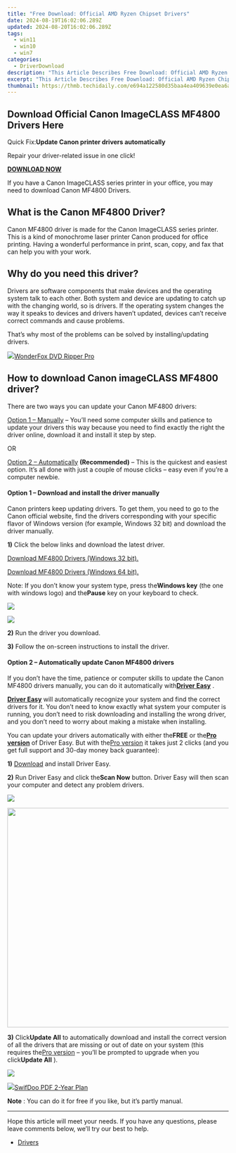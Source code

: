 ```yaml
---
title: "Free Download: Official AMD Ryzen Chipset Drivers"
date: 2024-08-19T16:02:06.289Z
updated: 2024-08-20T16:02:06.289Z
tags:
  - win11
  - win10
  - win7
categories:
  - DriverDownload
description: "This Article Describes Free Download: Official AMD Ryzen Chipset Drivers"
excerpt: "This Article Describes Free Download: Official AMD Ryzen Chipset Drivers"
thumbnail: https://thmb.techidaily.com/e694a122580d35baa4ea409639e0ea6a835876b9d9b87e9c40850a4f81b5f21f.jpg
---
```


## Download Official Canon ImageCLASS MF4800 Drivers Here

Quick Fix:**Update Canon printer drivers automatically**

 Repair your driver-related issue in one click!

[**DOWNLOAD NOW**](https://tools.techidaily.com/drivereasy/download/)

 If you have a Canon ImageCLASS series printer in your office, you may need to download Canon MF4800 Drivers.

## What is the Canon MF4800 Driver?

 Canon MF4800 driver is made for the Canon ImageCLASS series printer. This is a kind of monochrome laser printer Canon produced for office printing. Having a wonderful performance in print, scan, copy, and fax that can help you with your work.

## Why do you need this driver?

 Drivers are software components that make devices and the operating system talk to each other. Both system and device are updating to catch up with the changing world, so is drivers. If the operating system changes the way it speaks to devices and drivers haven’t updated, devices can’t receive correct commands and cause problems.

 That’s why most of the problems can be solved by installing/updating drivers.

<!-- affiliate ads begin -->
<a href="https://secure.2checkout.com/order/checkout.php?PRODS=3922934&QTY=1&AFFILIATE=108875&CART=1"><img src="https://secure.avangate.com/images/merchant/4b0a0290ad7df100b77e86839989a75e/products/ripperpro.png" border="0">WonderFox DVD Ripper Pro</a>
<!-- affiliate ads end -->
## How to download Canon imageCLASS MF4800 driver?

There are two ways you can update your Canon MF4800 drivers:

[Option 1 – Manually](https://tools.techidaily.com/drivereasy/download/) – You’ll need some computer skills and patience to update your drivers this way because you need to find exactly the right the driver online, download it and install it step by step.

OR

[Option 2 – Automatically](https://tools.techidaily.com/drivereasy/download/) **(Recommended)** – This is the quickest and easiest option. It’s all done with just a couple of mouse clicks – easy even if you’re a computer newbie.

#### Option 1 – Download and install the driver manually

 Canon printers keep updating drivers. To get them, you need to go to the Canon official website, find the drivers corresponding with your specific flavor of Windows version (for example, Windows 32 bit) and download the driver manually.

**1)** Click the below links and download the latest driver.

[Download MF4800 Drivers (Windows 32 bit).](https://canoncanada.custhelp.com/app/answers/answer%5Fview/a%5Fid/1010676/loc/en%5FUS/session/L3RpbWUvMTU1MzgyNDE3My9nZW4vMTU1MzgyNDE3My9zaWQvZlVmNWlXb0NYSGdMRmdBeVlyYnFDVWdYbE9xbzUyNnE2Q1lUT1k4bWhHZ2pqSjB5SmpHdUlsM1pEVzdHWUNRQkthaFVxZUU1S0JlTlFIdmtKdyU3RTlvVGpQdDBTS2tMaTlRYl9KcmFod2ZPUUlCMldtYVJUQ1dfdGclMjElMjE%3D)

[Download MF4800 Drivers (Windows 64 bit).](https://canoncanada.custhelp.com/app/answers/answer%5Fview/a%5Fid/1010677/loc/en%5FUS#%5F%5Fhighlight)

 Note: If you don’t know your system type, press the**Windows key** (the one with windows logo) and the**Pause** key on your keyboard to check.

![](https://images.drivereasy.com/wp-content/uploads/2019/03/Snap40-1-1024x594.jpg)

<!-- affiliate ads begin -->
<a href="https://store.bitdefender.com/affiliate.php?ACCOUNT=BITLATIN&AFFILIATE=108875&PATH=http%3A%2F%2Fwww.bitdefender.com%2Fbusiness%3FAFFILIATE%3D108875%26RESOURCE%3D30%2525%2BOff%2Ball%2BGravityZone%2BProducts"><img src="https://www.bitdefender.com/content/dam/bitdefender/business/campaign/1200X628.png" border="0"></a>
<!-- affiliate ads end -->
**2)** Run the driver you download.

**3)** Follow the on-screen instructions to install the driver.

#### Option 2 – Automatically update Canon MF4800 drivers

 If you don’t have the time, patience or computer skills to update the Canon MF4800 drivers manually, you can do it automatically with[**Driver Easy**](https://tools.techidaily.com/drivereasy/download/) .  

**[Driver Easy](https://tools.techidaily.com/drivereasy/download/)**  will automatically recognize your system and find the correct drivers for it. You don’t need to know exactly what system your computer is running, you don’t need to risk downloading and installing the wrong driver, and you don’t need to worry about making a mistake when installing.  

 You can update your drivers automatically with either the**FREE** or the[**Pro version**](https://tools.techidaily.com/drivereasy/download/) of Driver Easy. But with the[Pro version](https://tools.techidaily.com/drivereasy/download/) it takes just 2 clicks (and you get full support and 30-day money back guarantee):  

**1)** [Download](https://tools.techidaily.com/drivereasy/download/) and install Driver Easy.  

**2)** Run Driver Easy and click the**Scan Now** button. Driver Easy will then scan your computer and detect any problem drivers.  

![](https://images.drivereasy.com/wp-content/uploads/2019/03/Snap38-2.jpg)

<!-- affiliate ads begin -->
<a href="https://appsumo.8odi.net/c/5597632/2087407/7443" target="_top" id="2087407"><img src="//a.impactradius-go.com/display-ad/7443-2087407" border="0" alt="" width="600" height="500"/></a><img height="0" width="0" src="https://appsumo.8odi.net/i/5597632/2087407/7443" style="position:absolute;visibility:hidden;" border="0" />
<!-- affiliate ads end -->
**3)** Click**Update All** to automatically download and install the correct version of all the drivers that are missing or out of date on your system (this requires the[Pro version](https://tools.techidaily.com/drivereasy/download/) – you’ll be prompted to upgrade when you click**Update All** ).  

![](https://images.drivereasy.com/wp-content/uploads/2019/03/Snap39-3.jpg)

<!-- affiliate ads begin -->
<a href="https://purchase.swifdoo.com/order/checkout.php?PRODS=40002580&QTY=1&AFFILIATE=108875&CART=1"><img src="https://secure.avangate.com/images/merchant/8b932759a5a04ddb34bf79e3f9072e4b/products/3_Product%20box%20white-1024x1024.png" border="0">SwifDoo PDF 2-Year Plan</a>
<!-- affiliate ads end -->
**Note** : You can do it for free if you like, but it’s partly manual.

---

 Hope this article will meet your needs. If you have any questions, please leave comments below, we’ll try our best to help.

* [Drivers](https://tools.techidaily.com/drivereasy/download/)

<ins class="adsbygoogle"
     style="display:block"
     data-ad-format="autorelaxed"
     data-ad-client="ca-pub-7571918770474297"
     data-ad-slot="1223367746"></ins>



<ins class="adsbygoogle"
     style="display:block"
     data-ad-client="ca-pub-7571918770474297"
     data-ad-slot="8358498916"
     data-ad-format="auto"
     data-full-width-responsive="true"></ins>


